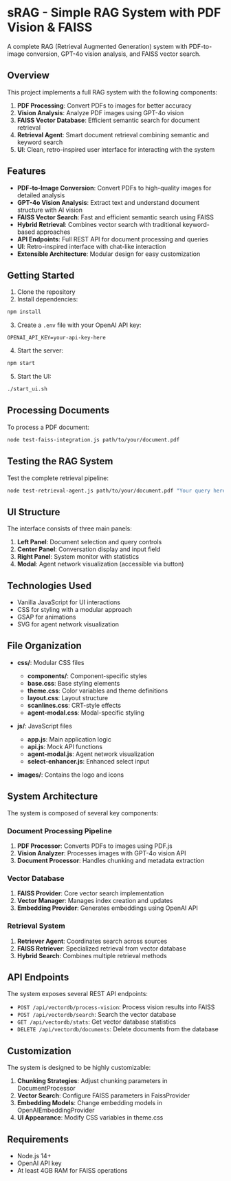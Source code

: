 # sRAG - Simple RAG System with PDF Vision & FAISS

A complete RAG (Retrieval Augmented Generation) system with PDF-to-image conversion, GPT-4o vision analysis, and FAISS vector search.

## Overview

This project implements a full RAG system with the following components:

1. **PDF Processing**: Convert PDFs to images for better accuracy
2. **Vision Analysis**: Analyze PDF images using GPT-4o vision
3. **FAISS Vector Database**: Efficient semantic search for document retrieval
4. **Retrieval Agent**: Smart document retrieval combining semantic and keyword search
5. **UI**: Clean, retro-inspired user interface for interacting with the system

## Features

- **PDF-to-Image Conversion**: Convert PDFs to high-quality images for detailed analysis
- **GPT-4o Vision Analysis**: Extract text and understand document structure with AI vision
- **FAISS Vector Search**: Fast and efficient semantic search using FAISS
- **Hybrid Retrieval**: Combines vector search with traditional keyword-based approaches
- **API Endpoints**: Full REST API for document processing and queries
- **UI**: Retro-inspired interface with chat-like interaction
- **Extensible Architecture**: Modular design for easy customization

## Getting Started

1. Clone the repository
2. Install dependencies:

```bash
npm install
```

3. Create a `.env` file with your OpenAI API key:

```
OPENAI_API_KEY=your-api-key-here
```

4. Start the server:

```bash
npm start
```

5. Start the UI:

```bash
./start_ui.sh
```

## Processing Documents

To process a PDF document:

```bash
node test-faiss-integration.js path/to/your/document.pdf
```

## Testing the RAG System

Test the complete retrieval pipeline:

```bash
node test-retrieval-agent.js path/to/your/document.pdf "Your query here"
```

## UI Structure

The interface consists of three main panels:

1. **Left Panel**: Document selection and query controls
2. **Center Panel**: Conversation display and input field
3. **Right Panel**: System monitor with statistics
4. **Modal**: Agent network visualization (accessible via button)

## Technologies Used

- Vanilla JavaScript for UI interactions
- CSS for styling with a modular approach
- GSAP for animations
- SVG for agent network visualization

## File Organization

- **css/**: Modular CSS files
  - **components/**: Component-specific styles
  - **base.css**: Base styling elements
  - **theme.css**: Color variables and theme definitions
  - **layout.css**: Layout structure
  - **scanlines.css**: CRT-style effects
  - **agent-modal.css**: Modal-specific styling
  
- **js/**: JavaScript files
  - **app.js**: Main application logic
  - **api.js**: Mock API functions
  - **agent-modal.js**: Agent network visualization
  - **select-enhancer.js**: Enhanced select input

- **images/**: Contains the logo and icons

## System Architecture

The system is composed of several key components:

### Document Processing Pipeline

1. **PDF Processor**: Converts PDFs to images using PDF.js
2. **Vision Analyzer**: Processes images with GPT-4o vision API
3. **Document Processor**: Handles chunking and metadata extraction

### Vector Database

1. **FAISS Provider**: Core vector search implementation
2. **Vector Manager**: Manages index creation and updates
3. **Embedding Provider**: Generates embeddings using OpenAI API

### Retrieval System

1. **Retriever Agent**: Coordinates search across sources
2. **FAISS Retriever**: Specialized retrieval from vector database
3. **Hybrid Search**: Combines multiple retrieval methods

## API Endpoints

The system exposes several REST API endpoints:

- `POST /api/vectordb/process-vision`: Process vision results into FAISS
- `POST /api/vectordb/search`: Search the vector database
- `GET /api/vectordb/stats`: Get vector database statistics
- `DELETE /api/vectordb/documents`: Delete documents from the database

## Customization

The system is designed to be highly customizable:

1. **Chunking Strategies**: Adjust chunking parameters in DocumentProcessor
2. **Vector Search**: Configure FAISS parameters in FaissProvider
3. **Embedding Models**: Change embedding models in OpenAIEmbeddingProvider
4. **UI Appearance**: Modify CSS variables in theme.css

## Requirements

- Node.js 14+
- OpenAI API key
- At least 4GB RAM for FAISS operations
